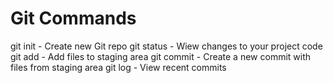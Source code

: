# Git Commands

git init - Create new Git repo
git status - Wiew changes to your project code
git add - Add files to staging area
git commit - Create a new commit with files from staging area
git log - View recent commits

